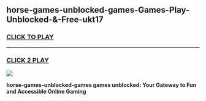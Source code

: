 
## horse-games-unblocked-games-Games-Play-Unblocked-&-Free-ukt17
<h3>
<a href="https://premium76.site?title=horse-games-unblocked-games&ref=24A">CLICK TO PLAY</a></h3>
<hr>

<h3>
<a href="https://premium76.site?title=horse-games-unblocked-games&ref=24A">CLICK 2 PLAY</a>
  
</h3>

<a href="https://premium76.site?title=horse-games-unblocked-games&ref=24A"><img src="https://clearcache.store/games.png"></a>


**horse-games-unblocked-games games unblocked: Your Gateway to Fun and Accessible Online Gaming**
